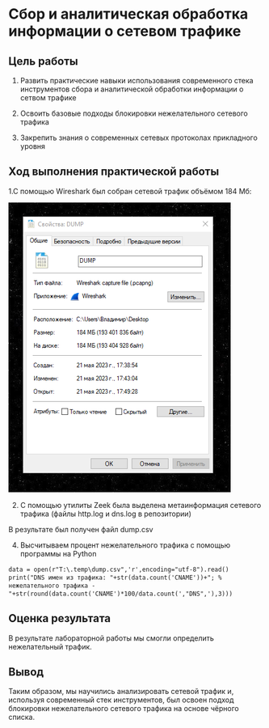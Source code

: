 # Сбор и аналитическая обработка информации о сетевом трафике
## Цель работы

1. Развить практические навыки использования современного стека
инструментов сбора и аналитической обработки информации о сетвом трафике

2. Освоить базовые подходы блокировки нежелательного сетевого трафика

3. Закрепить знания о современных сетевых протоколах прикладного уровня

## Ход выполнения практической работы

1.C помощью Wireshark был собран сетевой трафик объёмом 184 Мб:

![All text](./screenshots/Lab_2_1.png)

2. C помощью утилиты Zeek была выделена метаинформация сетевого трафика
(файлы http.log и dns.log в репозитории)

В результате был получен файл dump.csv

4. Высчитываем процент нежелательного трафика с помощью программы на Python

```
data = open(r"T:\.temp\dump.csv",'r',encoding="utf-8").read()
print("DNS имен из трафика: "+str(data.count('CNAME'))+"; % нежелательного трафика - "+str(round(data.count('CNAME')*100/data.count(',"DNS",'),3)))
``` 
## Оценка результата

В результате лабораторной работы мы смогли определить нежелательный
трафик.

## Вывод

Таким образом, мы научились анализировать сетевой трафик и, используя
современный стек инструментов, был освоен подход блокировки
нежелательного сетевого трафика на основе чёрного списка.

